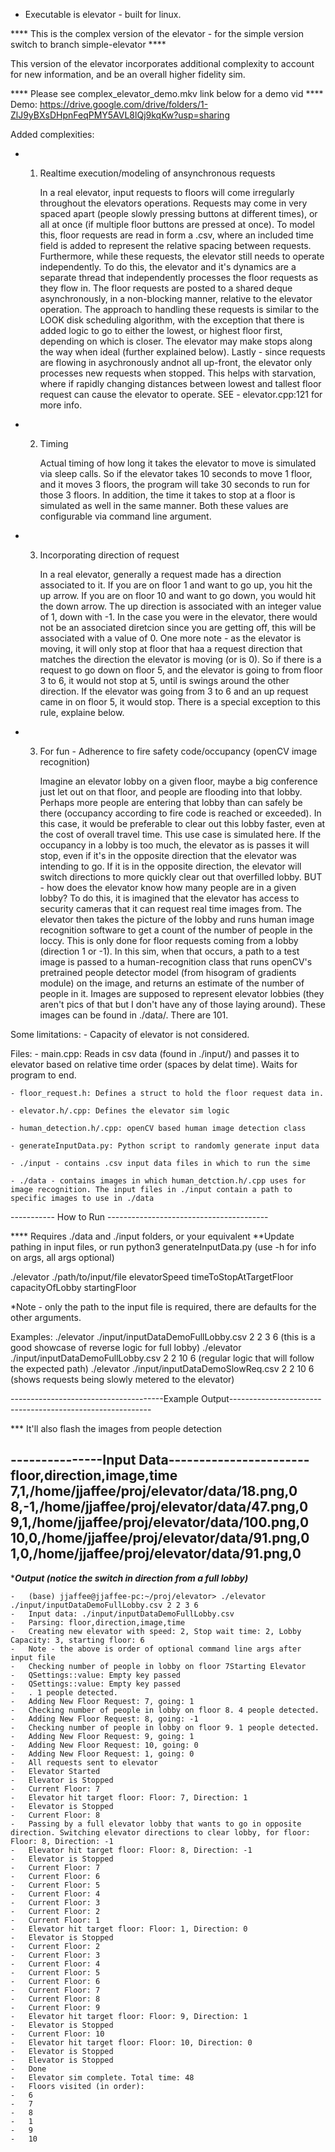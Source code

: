 
-   Executable is elevator - built for linux. 

**** This is the complex version of the elevator - for the simple version switch to branch simple-elevator ****

This version of the elevator incorporates additional complexity to account for new information, and be an overall higher fidelity sim. 

**** Please see complex_elevator_demo.mkv link below for a demo vid ****
Demo:
https://drive.google.com/drive/folders/1-ZlJ9yBXsDHpnFeqPMY5AVL8lQj9kqKw?usp=sharing

Added complexities:

-    1. Realtime execution/modeling of ansynchronous requests

        In a real elevator, input requests to floors will come irregularly throughout the elevators operations.
    Requests may come in very spaced apart (people slowly pressing buttons at different times), or all at once (if multiple floor buttons are pressed at once).
    To model this, floor requests are read in form a .csv, where an included time field is added to represent the relative spacing between requests.
    Furthermore, while these requests, the elevator still needs to operate independently. To do this, the elevator and it's dynamics are a separate thread
    that independently processes the floor requests as they flow in. The floor requests are posted to a shared deque asynchronously, in a non-blocking manner, 
    relative to the elevator operation. The approach to handling these requests is similar to the LOOK disk scheduling algorithm, with the exception that
    there is added logic to go to either the lowest, or highest floor first, depending on which is closer. The elevator may make stops along the way when ideal (further explained below). Lastly - since requests are flowing in asychronously andnot all up-front,  the elevator only processes new requests when
    stopped. This helps with starvation, where if rapidly changing distances between lowest and tallest floor request can cause the elevator to operate. 
    SEE - elevator.cpp:121 for more info.

-   2. Timing

        Actual timing of how long it takes the elevator to move is simulated via sleep calls. So if the elevator takes 10 seconds to move 1 floor, and it
    moves 3 floors, the program will take 30 seconds to run for those 3 floors. In addition, the time it takes to stop at a floor is simulated as well in
    the same manner. Both these values are configurable via command line argument.
        

-   3. Incorporating direction of request

        In a real elevator, generally a request made has a direction associated to it. If you are on floor 1 and want to go up, you hit the up arrow.
    If you are on floor 10 and want to go down, you would hit the down arrow. The up direction is associated with an integer value of 1, down with -1.
    In the case you were in the elevator, there would not be an associated diretcion since you are getting off, this will be associated with a value of 0.
    One more note - as the elevator is moving, it will only stop at floor that haa a request direction that matches the direction the elevator is moving (or is 0). So if there is a request to go down on floor 5, and the elevator is going to from floor 3 to 6, it would not stop at 5, until is swings around 
    the other direction. If the elevator was going from 3 to 6 and an up request came in on floor 5, it would stop. There is a special exception to this rule,
    explaine below.

-   3. For fun - Adherence to fire safety code/occupancy (openCV image recognition)

        Imagine an elevator lobby on a given floor, maybe a big conference just let out on that floor, and people are flooding into that lobby. Perhaps
    more people are entering that lobby than can safely be there (occupancy according to fire code is reached or exceeded). In this case, it would be 
    preferable to clear out this lobby faster, even at the cost of overall travel time. This use case is simulated here. If the occupancy in a lobby is
    too much, the elevator as is passes it will stop, even if it's in the opposite direction that the elevator was intending to go. If it is in the opposite direction, the elevator will switch directions to more quickly clear out that overfilled lobby. BUT - how does the elevator know how many people are in a given lobby? To do this, it is imagined that the elevator has access to security cameras that it can request real time images from. The elevator then takes the picture of the lobby and runs human image recognition software to get a count of the number of people in the loccy. This is only done for floor requests coming from a lobby (direction 1 or -1). In this sim, when that occurs, a path to a test image is passed to a human-recognition class that runs openCV's pretrained people detector model (from hisogram of gradients module) on the image, and returns an estimate of the number of people in it. Images are supposed to represent elevator lobbies (they aren't pics of that but I don't have any of those laying around). These images can be found in ./data/. There are 101.

Some limitations:
    - Capacity of elevator is not considered.


Files:
    - main.cpp: Reads in csv data (found in ./input/) and passes it to elevator based on relative time order (spaces by delat time).
                    Waits for program to end.

    - floor_request.h: Defines a struct to hold the floor request data in.

    - elevator.h/.cpp: Defines the elevator sim logic

    - human_detection.h/.cpp: openCV based human image detection class

    - generateInputData.py: Python script to randomly generate input data

    - ./input - contains .csv input data files in which to run the sime

    - ./data - contains images in which human_detction.h/.cpp uses for image recognition. The input files in ./input contain a path to specific images to use in ./data


----------- How to Run ----------------------------------------

**** Requires ./data and ./input folders, or your equivalent
**Update pathing in input files, or run python3 generateInputData.py (use -h for info on args, all args optional)

./elevator ./path/to/input/file elevatorSpeed timeToStopAtTargetFloor capacityOfLobby startingFloor

*Note - only the path to the input file is required, there are defaults for the other arguments.

Examples:
./elevator ./input/inputDataDemoFullLobby.csv 2 2 3 6 (this is a good showcase of reverse logic for full lobby)
./elevator ./input/inputDataDemoFullLobby.csv 2 2 10 6  (regular logic that will follow the expected path)
./elevator ./input/inputDataDemoSlowReq.csv 2 2 10 6 (shows requests being slowly metered to the elevator)

--------------------------------------Example Output---------------------------------------------------------- 

*** It'll also flash the images from people detection

---------------Input Data-----------------------
floor,direction,image,time
7,1,/home/jjaffee/proj/elevator/data/18.png,0
8,-1,/home/jjaffee/proj/elevator/data/47.png,0
9,1,/home/jjaffee/proj/elevator/data/100.png,0
10,0,/home/jjaffee/proj/elevator/data/91.png,0
1,0,/home/jjaffee/proj/elevator/data/91.png,0
--------------------------------------------------

****Output (notice the switch in direction from a full lobby)***

    -   (base) jjaffee@jjaffee-pc:~/proj/elevator> ./elevator ./input/inputDataDemoFullLobby.csv 2 2 3 6
    -   Input data: ./input/inputDataDemoFullLobby.csv
    -   Parsing: floor,direction,image,time
    -   Creating new elevator with speed: 2, Stop wait time: 2, Lobby Capacity: 3, starting floor: 6
    -   Note - the above is order of optional command line args after input file
    -   Checking number of people in lobby on floor 7Starting Elevator
    -   QSettings::value: Empty key passed
    -   QSettings::value: Empty key passed
    -   . 1 people detected.
    -   Adding New Floor Request: 7, going: 1
    -   Checking number of people in lobby on floor 8. 4 people detected.
    -   Adding New Floor Request: 8, going: -1
    -   Checking number of people in lobby on floor 9. 1 people detected.
    -   Adding New Floor Request: 9, going: 1
    -   Adding New Floor Request: 10, going: 0
    -   Adding New Floor Request: 1, going: 0
    -   All requests sent to elevator
    -   Elevator Started
    -   Elevator is Stopped
    -   Current Floor: 7
    -   Elevator hit target floor: Floor: 7, Direction: 1
    -   Elevator is Stopped
    -   Current Floor: 8
    -   Passing by a full elevator lobby that wants to go in opposite direction. Switching elevator directions to clear lobby, for floor: Floor: 8, Direction: -1
    -   Elevator hit target floor: Floor: 8, Direction: -1
    -   Elevator is Stopped
    -   Current Floor: 7
    -   Current Floor: 6
    -   Current Floor: 5
    -   Current Floor: 4
    -   Current Floor: 3
    -   Current Floor: 2
    -   Current Floor: 1
    -   Elevator hit target floor: Floor: 1, Direction: 0
    -   Elevator is Stopped
    -   Current Floor: 2
    -   Current Floor: 3
    -   Current Floor: 4
    -   Current Floor: 5
    -   Current Floor: 6
    -   Current Floor: 7
    -   Current Floor: 8
    -   Current Floor: 9
    -   Elevator hit target floor: Floor: 9, Direction: 1
    -   Elevator is Stopped
    -   Current Floor: 10
    -   Elevator hit target floor: Floor: 10, Direction: 0
    -   Elevator is Stopped
    -   Elevator is Stopped
    -   Done
    -   Elevator sim complete. Total time: 48
    -   Floors visited (in order): 
    -   6
    -   7
    -   8
    -   1
    -   9
    -   10